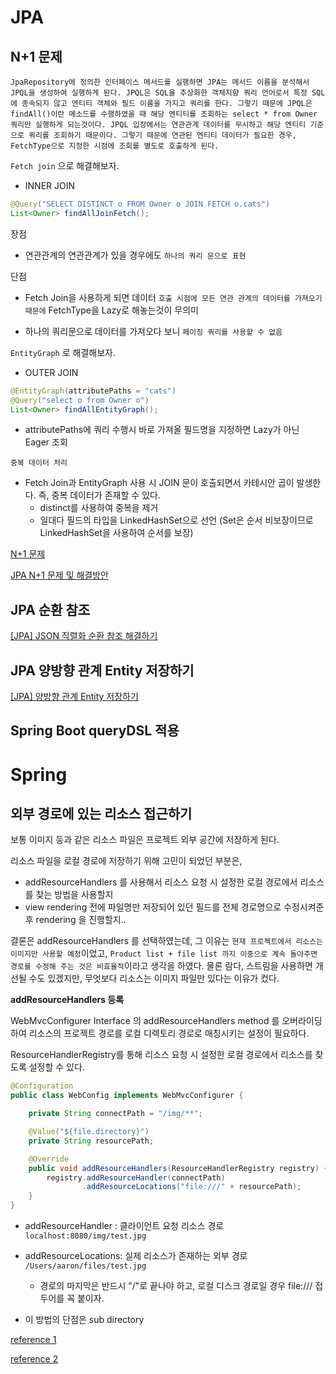 # JPA

## N+1 문제

```text
JpaRepository에 정의한 인터페이스 메서드를 실행하면 JPA는 메서드 이름을 분석해서 JPQL을 생성하여 실행하게 된다. JPQL은 SQL을 추상화한 객체지향 쿼리 언어로서 특정 SQL에 종속되지 않고 엔티티 객체와 필드 이름을 가지고 쿼리를 한다. 그렇기 때문에 JPQL은 findAll()이란 메소드를 수행하였을 때 해당 엔티티를 조회하는 select * from Owner 쿼리만 실행하게 되는것이다. JPQL 입장에서는 연관관계 데이터를 무시하고 해당 엔티티 기준으로 쿼리를 조회하기 때문이다. 그렇기 때문에 연관된 엔티티 데이터가 필요한 경우, FetchType으로 지정한 시점에 조회를 별도로 호출하게 된다.
```

`Fetch join` 으로 해결해보자.

- INNER JOIN

```java
@Query("SELECT DISTINCT o FROM Owner o JOIN FETCH o.cats")
List<Owner> findAllJoinFetch();
```

장점


- 연관관계의 연관관계가 있을 경우에도 `하나의 쿼리 문으로 표현`

단점
- Fetch Join을 사용하게 되면 데이터 `호출 시점에 모든 연관 관계의 데이터를 가져오기 때문에` FetchType을 Lazy로 해놓는것이 무의미
  
- 하나의 쿼리문으로 데이터를 가져오다 보니 `페이징 쿼리를 사용할 수 없음`

`EntityGraph` 로 해결해보자.
- OUTER JOIN

```java
@EntityGraph(attributePaths = "cats")
@Query("select o from Owner o")
List<Owner> findAllEntityGraph();
```

- attributePaths에 쿼리 수행시 바로 가져올 필드명을 지정하면 Lazy가 아닌 Eager 조회

`중복 데이터 처리`

- Fetch Join과 EntityGraph 사용 시 JOIN 문이 호출되면서 카테시안 곱이 발생한다. 즉, 중복 데이터가 존재할 수 있다.
  - distinct를 사용하여 중복을 제거
  - 일대다 필드의 타입을 LinkedHashSet으로 선언 (Set은 순서 비보장이므로 LinkedHashSet을 사용하여 순서를 보장)

[N+1 문제](https://incheol-jung.gitbook.io/docs/q-and-a/spring/n+1)

[JPA N+1 문제 및 해결방안](https://jojoldu.tistory.com/165)

## JPA 순환 참조

[[JPA] JSON 직렬화 순환 참조 해결하기](https://data-make.tistory.com/727)

## JPA 양방향 관계 Entity 저장하기

[[JPA] 양방향 관계 Entity 저장하기](https://data-make.tistory.com/730)

## Spring Boot queryDSL 적용

[]()

# Spring

## 외부 경로에 있는 리소스 접근하기

보통 이미지 등과 같은 리소스 파일은 프로젝트 외부 공간에 저장하게 된다.

리소스 파일을 로컬 경로에 저장하기 위해 고민이 되었던 부분은, 

- addResourceHandlers 를 사용해서 리소스 요청 시 설정한 로컬 경로에서 리소스를 찾는 방법을 사용할지
- view rendering 전에 파일명만 저장되어 있던 필드를 전체 경로명으로 수정시켜준 후 rendering 을 진행할지..

결론은 addResourceHandlers 를 선택하였는데, 그 이유는 `현재 프로젝트에서 리소스는 이미지만 사용할 예정`이었고, `Product list + file list 까지 이중으로 계속 돌아주면 경로를 수정해 주는 것은 비효율적`이라고 생각을 하였다. 물론 람다, 스트림을 사용하면 개선될 수도 있겠지만, 무엇보다 리소스는 이미지 파일만 있다는 이유가 컸다.

**addResourceHandlers 등록**

WebMvcConfigurer Interface 의 addResourceHandlers method 를 오버라이딩하여 리소스의 프로젝트 경로를 로컬 디렉토리 경로로 매칭시키는 설정이 필요하다.

ResourceHandlerRegistry를 통해 리소스 요청 시 설정한 로컬 경로에서 리소스를 찾도록 설정할 수 있다.

```java
@Configuration
public class WebConfig implements WebMvcConfigurer {

    private String connectPath = "/img/**";

    @Value("${file.directory}")
    private String resourcePath;

    @Override
    public void addResourceHandlers(ResourceHandlerRegistry registry) {
        registry.addResourceHandler(connectPath)
                .addResourceLocations("file:///" + resourcePath);
    }
}
```

- addResourceHandler : 클라이언트 요청 리소스 경로 `localhost:8080/img/test.jpg`

- addResourceLocations: 실제 리소스가 존재하는 외부 경로 `/Users/aaron/files/test.jpg`
  - 경로의 마지막은 반드시 "/"로 끝나야 하고, 로컬 디스크 경로일 경우 file:/// 접두어를 꼭 붙이자.

- 이 방법의 단점은 sub directory 
 

[reference 1](https://wildeveloperetrain.tistory.com/41)

[reference 2](https://www.baeldung.com/spring-mvc-static-resources#2-serving-a-resource-stored-in-the-file-system)